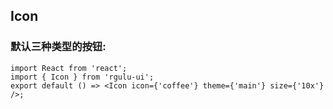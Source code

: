 ## Icon

### 默认三种类型的按钮:

```tsx
import React from 'react';
import { Icon } from 'rgulu-ui';
export default () => <Icon icon={'coffee'} theme={'main'} size={'10x'} />;
```
